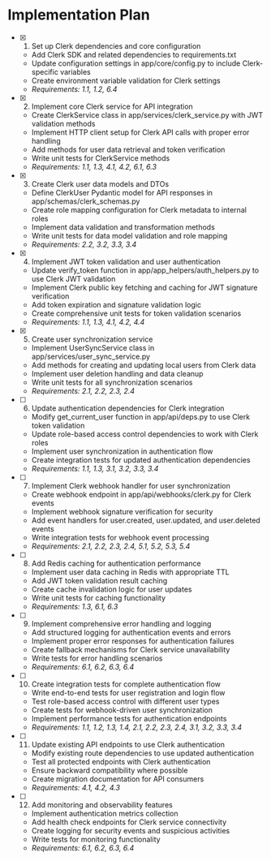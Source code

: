 # Implementation Plan

- [x] 1. Set up Clerk dependencies and core configuration

  - Add Clerk SDK and related dependencies to requirements.txt
  - Update configuration settings in app/core/config.py to include Clerk-specific variables
  - Create environment variable validation for Clerk settings
  - _Requirements: 1.1, 1.2, 6.4_

- [x] 2. Implement core Clerk service for API integration

  - Create ClerkService class in app/services/clerk_service.py with JWT validation methods
  - Implement HTTP client setup for Clerk API calls with proper error handling
  - Add methods for user data retrieval and token verification
  - Write unit tests for ClerkService methods
  - _Requirements: 1.1, 1.3, 4.1, 4.2, 6.1, 6.3_

- [x] 3. Create Clerk user data models and DTOs

  - Define ClerkUser Pydantic model for API responses in app/schemas/clerk_schemas.py
  - Create role mapping configuration for Clerk metadata to internal roles
  - Implement data validation and transformation methods
  - Write unit tests for data model validation and role mapping
  - _Requirements: 2.2, 3.2, 3.3, 3.4_

- [x] 4. Implement JWT token validation and user authentication

  - Update verify_token function in app/app_helpers/auth_helpers.py to use Clerk JWT validation
  - Implement Clerk public key fetching and caching for JWT signature verification
  - Add token expiration and signature validation logic
  - Create comprehensive unit tests for token validation scenarios
  - _Requirements: 1.1, 1.3, 4.1, 4.2, 4.4_

- [x] 5. Create user synchronization service

  - Implement UserSyncService class in app/services/user_sync_service.py
  - Add methods for creating and updating local users from Clerk data
  - Implement user deletion handling and data cleanup
  - Write unit tests for all synchronization scenarios
  - _Requirements: 2.1, 2.2, 2.3, 2.4_

- [ ] 6. Update authentication dependencies for Clerk integration

  - Modify get_current_user function in app/api/deps.py to use Clerk token validation
  - Update role-based access control dependencies to work with Clerk roles
  - Implement user synchronization in authentication flow
  - Create integration tests for updated authentication dependencies
  - _Requirements: 1.1, 1.3, 3.1, 3.2, 3.3, 3.4_

- [ ] 7. Implement Clerk webhook handler for user synchronization

  - Create webhook endpoint in app/api/webhooks/clerk.py for Clerk events
  - Implement webhook signature verification for security
  - Add event handlers for user.created, user.updated, and user.deleted events
  - Write integration tests for webhook event processing
  - _Requirements: 2.1, 2.2, 2.3, 2.4, 5.1, 5.2, 5.3, 5.4_

- [ ] 8. Add Redis caching for authentication performance

  - Implement user data caching in Redis with appropriate TTL
  - Add JWT token validation result caching
  - Create cache invalidation logic for user updates
  - Write unit tests for caching functionality
  - _Requirements: 1.3, 6.1, 6.3_

- [ ] 9. Implement comprehensive error handling and logging

  - Add structured logging for authentication events and errors
  - Implement proper error responses for authentication failures
  - Create fallback mechanisms for Clerk service unavailability
  - Write tests for error handling scenarios
  - _Requirements: 6.1, 6.2, 6.3, 6.4_

- [ ] 10. Create integration tests for complete authentication flow

  - Write end-to-end tests for user registration and login flow
  - Test role-based access control with different user types
  - Create tests for webhook-driven user synchronization
  - Implement performance tests for authentication endpoints
  - _Requirements: 1.1, 1.2, 1.3, 1.4, 2.1, 2.2, 2.3, 2.4, 3.1, 3.2, 3.3, 3.4_

- [ ] 11. Update existing API endpoints to use Clerk authentication

  - Modify existing route dependencies to use updated authentication
  - Test all protected endpoints with Clerk authentication
  - Ensure backward compatibility where possible
  - Create migration documentation for API consumers
  - _Requirements: 4.1, 4.2, 4.3_

- [ ] 12. Add monitoring and observability features
  - Implement authentication metrics collection
  - Add health check endpoints for Clerk service connectivity
  - Create logging for security events and suspicious activities
  - Write tests for monitoring functionality
  - _Requirements: 6.1, 6.2, 6.3, 6.4_
